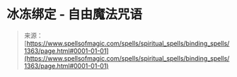 <!--yml

category: 未分类

date: 2024-06-12 18:34:21

-->

# 冰冻绑定 - 自由魔法咒语

> 来源：[https://www.spellsofmagic.com/spells/spiritual_spells/binding_spells/1363/page.html#0001-01-01](https://www.spellsofmagic.com/spells/spiritual_spells/binding_spells/1363/page.html#0001-01-01)
